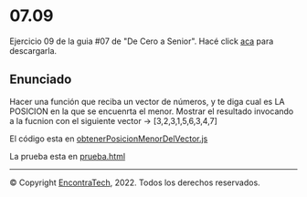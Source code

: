 # 07.09

Ejercicio 09 de la guia #07 de "De Cero a Senior". Hacé click [aca](https://guias.encontratech.com.ar) para descargarla.

## Enunciado

Hacer una función que reciba un vector de números, y te diga cual es LA POSICION en la que se encuenrta el menor. Mostrar el resultado invocando a la fucnion con el siguiente vector → [3,2,3,1,5,6,3,4,7] 

El código esta en  [obtenerPosicionMenorDelVector.js](./obtenerPosicionMenorDelVector.js)

La prueba esta en  [prueba.html](./prueba.html)
***
© Copyright [EncontraTech](https://www.encontraTech.com.ar), 2022. Todos los derechos reservados.